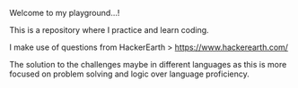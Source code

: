 Welcome to my playground...!

This is a repository where I practice and learn coding. 

I make use of questions from HackerEarth > https://www.hackerearth.com/

The solution to the challenges maybe in different languages as this is more focused on problem solving and logic over language proficiency.